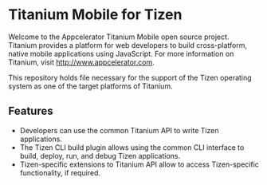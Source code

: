 Titanium Mobile for Tizen
=========================

Welcome to the Appcelerator Titanium Mobile open source project. Titanium provides a platform for web developers to build cross-platform, native mobile applications using JavaScript. For more information on Titanium, visit http://www.appcelerator.com.

This repository holds file necessary for the support of the Tizen operating system as one of the target platforms of Titanium.

Features
---------

- Developers can use the common Titanium API to write Tizen applications.
- The Tizen CLI build plugin allows using the common CLI interface to build, deploy, run, and debug Tizen applications.
- Tizen-specific extensions to Titanium API allow to access Tizen-specific functionality, if required.
